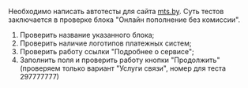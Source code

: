 Необходимо написать автотесты для сайта [mts.by](https://www.mts.by/). Суть тестов заключается в проверке блока "Онлайн пополнение без комиссии".
1. Проверить название указанного блока;
2. Проверить наличие логотипов платежных систем;
3. Проверить работу ссылки "Подробнее о сервисе";
4. Заполнить поля и проверить работу кнопки "Продолжить" (проверяем только вариант "Услуги связи", номер для теста 297777777)
